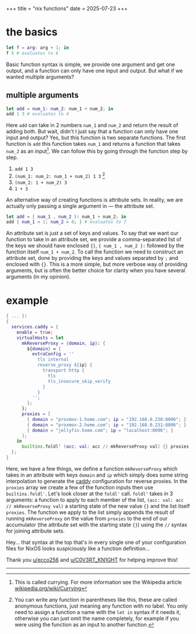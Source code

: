 +++
title = "nix functions"
date = 2025-07-23
+++

# the basics
```nix
let f = arg: arg + 1; in
f 5 # evaluates to 6
```

Basic function syntax is simple, we provide one argument and get one output, and a function can only have one input and output. But what if we wanted multiple arguments?

## multiple arguments

```nix
let add = num_1: num_2: num_1 + num_2; in
add 1 3 # evaluates to 4
```

Here `add` can take in 2 numbers `num_1` and `num_2` and return the result of adding both. But wait, didn't I just say that a function can only have one input and output? Yes, but this function is two separate functions. The first function is `add` this function takes `num_1` and returns a function that takes `num_2` as an input[^currying_wiki]. We can follow this by going through the function step by step.

[^currying_wiki]: This is called currying. For more information see the Wikipedia article [wikipedia.org/wiki/Currying](<https://wikipedia.org/wiki/Currying>)

1. `add 1 3`
2. `(num_1: num_2: num_1 + num_2) 1 3` [^anon_functions]
3. `(num_2: 1 + num_2) 3`
4. `1 + 3`

[^anon_functions]: You can write any function in parentheses like this, these are called anonymous functions, just meaning any function with no label. You only need to assign a function a name with the `let in` syntax if it needs it, otherwise you can just omit the name completely, for example if you were using the function as an input to another function.

An alternative way of creating functions is attribute sets. In reality, we are actually only passing a single argument in — the attribute set.

```nix
let add = { num_1 , num_2 }: num_1 + num_2; in
add { num_1 = 1; num_2 = 6; } # evaluates to 7
```

An attribute set is just a set of keys and values. To say that we want our function to take in an attribute set, we provide a comma-separated list of the keys we should have enclosed `{}`, `{ num_1 , num_2 }:` followed by the function itself `num_1 + num_2`. To call the function we need to construct an attribute set, done by providing the keys and values separated by `;` and enclosed with `{}`. This is a more simple, but more verbose way of providing arguments, but is often the better choice for clarity when you have several arguments (in my opinion).

# example
```nix
{ ... }:
{
  services.caddy = {
    enable = true;
    virtualHosts = let
      mkReverseProxy = {domain, ip}: {
        ${domain} = {
          extraConfig = ''
            tls internal
            reverse_proxy ${ip} {
              transport http {
                tls
                tls_insecure_skip_verify
              }
            }
          '';
        };
      };
      proxies = [
        { domain = "proxmox-1.home.com"; ip = "192.168.0.230:8006"; }
        { domain = "proxmox-2.home.com"; ip = "192.168.0.231:8006"; }
        { domain = "jellyfin.home.com"; ip = "localhost:8096"; }
      ];
    in
      builtins.foldl' (acc: val: acc // mkReverseProxy val) {} proxies;
  };
}
```

Here, we have a few things, we define a function `mkReverseProxy` which takes in an attribute with keys `domain` and `ip` which simply does some string interpolation to generate the [caddy](<https://caddyserver.com/>) configuration for reverse proxies. In the `proxies` array we create a few of the function inputs then use `builtins.foldl'`. Let's look closer at the `foldl'` call. `foldl'` takes in 3 arguments: a function to apply to each member of the list, `(acc: val: acc // mkReverseProxy val)` a starting state of the new value `{}` and the list itself `proxies`. The function we apply to the list simply appends the result of running `mkReverseProxy` on the value from `proxies` to the end of our accumulator (the attribute set with the starting state `{}`) using the `//` syntax for joining attribute sets.

Hey... that syntax at the top that's in every single one of your configuration files for NixOS looks suspiciously like a function definition...

Thank you [u/ecco256](<https://www.reddit.com/user/ecco256/>) and [u/C0V3RT_KN1GHT](<https://www.reddit.com/user/C0V3RT_KN1GHT/>) for helping improve this!

---
